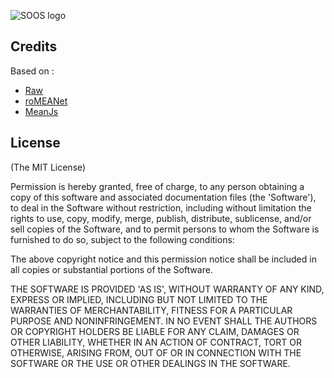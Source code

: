 ![SOOS logo](https://github.com/weareopensource/roMEANet-SOOS/blob/master/modules/raws/client/img/brand/logo-soos-big.png)

## Credits
Based on :
* [Raw](http://raw.densitydesign.org/)
* [roMEANet](https://github.com/weareopensource/roMEANet)
* [MeanJs](http://meanjs.org/)

## License
(The MIT License)

Permission is hereby granted, free of charge, to any person obtaining
a copy of this software and associated documentation files (the
'Software'), to deal in the Software without restriction, including
without limitation the rights to use, copy, modify, merge, publish,
distribute, sublicense, and/or sell copies of the Software, and to
permit persons to whom the Software is furnished to do so, subject to
the following conditions:

The above copyright notice and this permission notice shall be
included in all copies or substantial portions of the Software.

THE SOFTWARE IS PROVIDED 'AS IS', WITHOUT WARRANTY OF ANY KIND,
EXPRESS OR IMPLIED, INCLUDING BUT NOT LIMITED TO THE WARRANTIES OF
MERCHANTABILITY, FITNESS FOR A PARTICULAR PURPOSE AND NONINFRINGEMENT.
IN NO EVENT SHALL THE AUTHORS OR COPYRIGHT HOLDERS BE LIABLE FOR ANY
CLAIM, DAMAGES OR OTHER LIABILITY, WHETHER IN AN ACTION OF CONTRACT,
TORT OR OTHERWISE, ARISING FROM, OUT OF OR IN CONNECTION WITH THE
SOFTWARE OR THE USE OR OTHER DEALINGS IN THE SOFTWARE.
